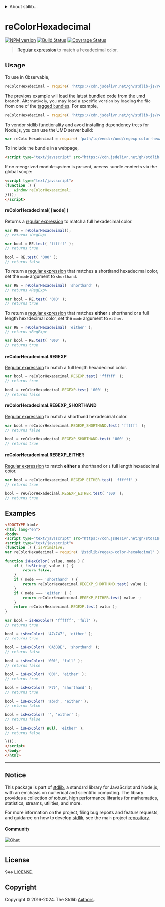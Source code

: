 <!--

@license Apache-2.0

Copyright (c) 2018 The Stdlib Authors.

Licensed under the Apache License, Version 2.0 (the "License");
you may not use this file except in compliance with the License.
You may obtain a copy of the License at

   http://www.apache.org/licenses/LICENSE-2.0

Unless required by applicable law or agreed to in writing, software
distributed under the License is distributed on an "AS IS" BASIS,
WITHOUT WARRANTIES OR CONDITIONS OF ANY KIND, either express or implied.
See the License for the specific language governing permissions and
limitations under the License.

-->


<details>
  <summary>
    About stdlib...
  </summary>
  <p>We believe in a future in which the web is a preferred environment for numerical computation. To help realize this future, we've built stdlib. stdlib is a standard library, with an emphasis on numerical and scientific computation, written in JavaScript (and C) for execution in browsers and in Node.js.</p>
  <p>The library is fully decomposable, being architected in such a way that you can swap out and mix and match APIs and functionality to cater to your exact preferences and use cases.</p>
  <p>When you use stdlib, you can be absolutely certain that you are using the most thorough, rigorous, well-written, studied, documented, tested, measured, and high-quality code out there.</p>
  <p>To join us in bringing numerical computing to the web, get started by checking us out on <a href="https://github.com/stdlib-js/stdlib">GitHub</a>, and please consider <a href="https://opencollective.com/stdlib">financially supporting stdlib</a>. We greatly appreciate your continued support!</p>
</details>

# reColorHexadecimal

[![NPM version][npm-image]][npm-url] [![Build Status][test-image]][test-url] [![Coverage Status][coverage-image]][coverage-url] <!-- [![dependencies][dependencies-image]][dependencies-url] -->

> [Regular expression][mdn-regexp] to match a hexadecimal color.



<section class="usage">

## Usage

To use in Observable,

```javascript
reColorHexadecimal = require( 'https://cdn.jsdelivr.net/gh/stdlib-js/regexp-color-hexadecimal@umd/browser.js' )
```
The previous example will load the latest bundled code from the umd branch. Alternatively, you may load a specific version by loading the file from one of the [tagged bundles](https://github.com/stdlib-js/regexp-color-hexadecimal/tags). For example,

```javascript
reColorHexadecimal = require( 'https://cdn.jsdelivr.net/gh/stdlib-js/regexp-color-hexadecimal@v0.2.2-umd/browser.js' )
```

To vendor stdlib functionality and avoid installing dependency trees for Node.js, you can use the UMD server build:

```javascript
var reColorHexadecimal = require( 'path/to/vendor/umd/regexp-color-hexadecimal/index.js' )
```

To include the bundle in a webpage,

```html
<script type="text/javascript" src="https://cdn.jsdelivr.net/gh/stdlib-js/regexp-color-hexadecimal@umd/browser.js"></script>
```

If no recognized module system is present, access bundle contents via the global scope:

```html
<script type="text/javascript">
(function () {
    window.reColorHexadecimal;
})();
</script>
```

#### reColorHexadecimal( \[mode] )

Returns a [regular expression][mdn-regexp] to match a full hexadecimal color. 

```javascript
var RE = reColorHexadecimal();
// returns <RegExp>

var bool = RE.test( 'ffffff' );
// returns true

bool = RE.test( '000' );
// returns false
```

To return a [regular expression][mdn-regexp] that matches a shorthand hexadecimal color, set the `mode` argument to `shorthand`.

```javascript
var RE = reColorHexadecimal( 'shorthand' );
// returns <RegExp>

var bool = RE.test( '000' );
// returns true
```

To return a [regular expression][mdn-regexp] that matches **either** a shorthand or a full length hexadecimal color, set the `mode` argument to `either`.

```javascript
var RE = reColorHexadecimal( 'either' );
// returns <RegExp>

var bool = RE.test( '000' );
// returns true
```

#### reColorHexadecimal.REGEXP

[Regular expression][mdn-regexp] to match a full length hexadecimal color. 

```javascript
var bool = reColorHexadecimal.REGEXP.test( 'ffffff' );
// returns true

bool = reColorHexadecimal.REGEXP.test( '000' );
// returns false
```

#### reColorHexadecimal.REGEXP_SHORTHAND

[Regular expression][mdn-regexp] to match a shorthand hexadecimal color. 

```javascript
var bool = reColorHexadecimal.REGEXP_SHORTHAND.test( 'ffffff' );
// returns false

bool = reColorHexadecimal.REGEXP_SHORTHAND.test( '000' );
// returns true
```

#### reColorHexadecimal.REGEXP_EITHER

[Regular expression][mdn-regexp] to match **either** a shorthand or a full length hexadecimal color. 

```javascript
var bool = reColorHexadecimal.REGEXP_EITHER.test( 'ffffff' );
// returns true

bool = reColorHexadecimal.REGEXP_EITHER.test( '000' );
// returns true
```

</section>

<!-- /.usage -->

<section class="examples">

## Examples

<!-- eslint no-undef: "error" -->

```html
<!DOCTYPE html>
<html lang="en">
<body>
<script type="text/javascript" src="https://cdn.jsdelivr.net/gh/stdlib-js/assert-is-string@umd/browser.js"></script>
<script type="text/javascript">
(function () {.isPrimitive;
var reColorHexadecimal = require( '@stdlib/regexp-color-hexadecimal' );

function isHexColor( value, mode ) {
    if ( !isString( value ) ) {
        return false;
    }
    if ( mode === 'shorthand' ) {
        return reColorHexadecimal.REGEXP_SHORTHAND.test( value );
    }
    if ( mode === 'either' ) {
        return reColorHexadecimal.REGEXP_EITHER.test( value );
    }
    return reColorHexadecimal.REGEXP.test( value );
}

var bool = isHexColor( 'ffffff', 'full' );
// returns true

bool = isHexColor( '474747', 'either' );
// returns true

bool = isHexColor( '0A5BBE', 'shorthand' );
// returns false

bool = isHexColor( '000', 'full' );
// returns false

bool = isHexColor( '000', 'either' );
// returns true

bool = isHexColor( 'F7b', 'shorthand' );
// returns true

bool = isHexColor( 'abcd', 'either' );
// returns false

bool = isHexColor( '', 'either' );
// returns false

bool = isHexColor( null, 'either' );
// returns false

})();
</script>
</body>
</html>
```

</section>

<!-- /.examples -->

<!-- Section for related `stdlib` packages. Do not manually edit this section, as it is automatically populated. -->

<section class="related">

</section>

<!-- /.related -->

<!-- Section for all links. Make sure to keep an empty line after the `section` element and another before the `/section` close. -->


<section class="main-repo" >

* * *

## Notice

This package is part of [stdlib][stdlib], a standard library for JavaScript and Node.js, with an emphasis on numerical and scientific computing. The library provides a collection of robust, high performance libraries for mathematics, statistics, streams, utilities, and more.

For more information on the project, filing bug reports and feature requests, and guidance on how to develop [stdlib][stdlib], see the main project [repository][stdlib].

#### Community

[![Chat][chat-image]][chat-url]

---

## License

See [LICENSE][stdlib-license].


## Copyright

Copyright &copy; 2016-2024. The Stdlib [Authors][stdlib-authors].

</section>

<!-- /.stdlib -->

<!-- Section for all links. Make sure to keep an empty line after the `section` element and another before the `/section` close. -->

<section class="links">

[npm-image]: http://img.shields.io/npm/v/@stdlib/regexp-color-hexadecimal.svg
[npm-url]: https://npmjs.org/package/@stdlib/regexp-color-hexadecimal

[test-image]: https://github.com/stdlib-js/regexp-color-hexadecimal/actions/workflows/test.yml/badge.svg?branch=v0.2.2
[test-url]: https://github.com/stdlib-js/regexp-color-hexadecimal/actions/workflows/test.yml?query=branch:v0.2.2

[coverage-image]: https://img.shields.io/codecov/c/github/stdlib-js/regexp-color-hexadecimal/main.svg
[coverage-url]: https://codecov.io/github/stdlib-js/regexp-color-hexadecimal?branch=main

<!--

[dependencies-image]: https://img.shields.io/david/stdlib-js/regexp-color-hexadecimal.svg
[dependencies-url]: https://david-dm.org/stdlib-js/regexp-color-hexadecimal/main

-->

[chat-image]: https://img.shields.io/gitter/room/stdlib-js/stdlib.svg
[chat-url]: https://app.gitter.im/#/room/#stdlib-js_stdlib:gitter.im

[stdlib]: https://github.com/stdlib-js/stdlib

[stdlib-authors]: https://github.com/stdlib-js/stdlib/graphs/contributors

[umd]: https://github.com/umdjs/umd
[es-module]: https://developer.mozilla.org/en-US/docs/Web/JavaScript/Guide/Modules

[deno-url]: https://github.com/stdlib-js/regexp-color-hexadecimal/tree/deno
[deno-readme]: https://github.com/stdlib-js/regexp-color-hexadecimal/blob/deno/README.md
[umd-url]: https://github.com/stdlib-js/regexp-color-hexadecimal/tree/umd
[umd-readme]: https://github.com/stdlib-js/regexp-color-hexadecimal/blob/umd/README.md
[esm-url]: https://github.com/stdlib-js/regexp-color-hexadecimal/tree/esm
[esm-readme]: https://github.com/stdlib-js/regexp-color-hexadecimal/blob/esm/README.md
[branches-url]: https://github.com/stdlib-js/regexp-color-hexadecimal/blob/main/branches.md

[stdlib-license]: https://raw.githubusercontent.com/stdlib-js/regexp-color-hexadecimal/main/LICENSE

[mdn-regexp]: https://developer.mozilla.org/en-US/docs/Web/JavaScript/Guide/Regular_Expressions

</section>

<!-- /.links -->
